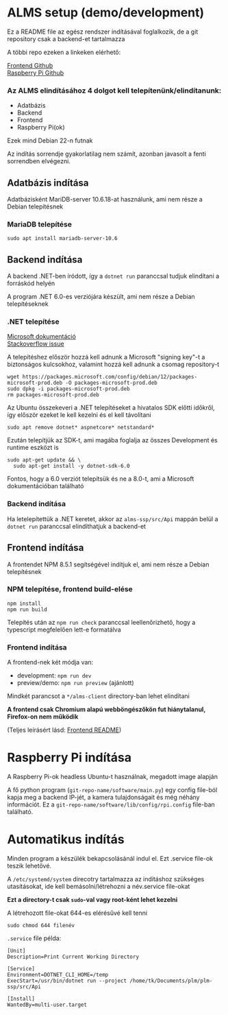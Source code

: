 # ALMS setup (demo/development)

Ez a README file az egész rendszer indításával foglalkozik, de a git repository csak a backend-et tartalmazza

A többi repo ezeken a linkeken elérhető:

[Frontend Github](https://github.com/Kalamansanai/alms-client)<br>
[Raspberry Pi Github](https://github.com/Kalamansanai/plm-rpi)

### Az ALMS elindításához 4 dolgot kell telepítenünk/elindítanunk:
- Adatbázis
- Backend
- Frontend
- Raspberry Pi(ok)

Ezek mind Debian 22-n futnak

Az indítás sorrendje gyakorlatilag nem számít, azonban javasolt a fenti sorrendben elvégezni.

## Adatbázis indítása
Adatbázisként MariDB-server 10.6.18-at használunk, ami nem része a Debian telepítésnek

### MariaDB telepítése
```
sudo apt install mariadb-server-10.6
```

## Backend indítása
A backend .NET-ben íródott, így a `dotnet run` paranccsal tudjuk elindítani a forráskód helyén

A program .NET 6.0-es verziójára készült, ami nem része a Debian telepítéseknek

### .NET telepítése 

[Microsoft dokumentáció](https://learn.microsoft.com/en-us/dotnet/core/install/linux-debian)<br>
[Stackoverflow issue](https://stackoverflow.com/questions/73753672/a-fatal-error-occurred-the-folder-usr-share-dotnet-host-fxr-does-not-exist)

A telepítéshez először hozzá kell adnunk a Microsoft "signing key"-t a biztonságos kulcsokhoz, valamint hozzá kell adnunk a csomag repository-t

```
wget https://packages.microsoft.com/config/debian/12/packages-microsoft-prod.deb -O packages-microsoft-prod.deb
sudo dpkg -i packages-microsoft-prod.deb
rm packages-microsoft-prod.deb
```

Az Ubuntu összekeveri a .NET telepítéseket a hivatalos SDK előtti időkről, így először ezeket le kell kezelni és el kell távolítani

```
sudo apt remove dotnet* aspnetcore* netstandard*
```

Ezután telepítjük az SDK-t, ami magába foglalja az összes Development és runtime eszközt is
```
sudo apt-get update && \
  sudo apt-get install -y dotnet-sdk-6.0
```
Fontos, hogy a 6.0 verziót telepítsük és ne a 8.0-t, ami a Microsoft dokumentációban található

### Backend indítása
Ha letelepítettük a .NET keretet, akkor az `alms-ssp/src/Api` mappán belül a `dotnet run` paranccsal elindíthatjuk a backend-et

## Frontend indítása

A frontendet NPM 8.5.1 segítségével indítjuk el, ami nem része a Debian telepítésnek


### NPM telepítése, frontend build-elése

```
npm install
npm run build
```

Telepítés után az `npm run check` paranccsal leellenőrizhető, hogy a typescript megfelelően lett-e formatálva

### Frontend indítása

A frontend-nek két módja van:
- development: `npm run dev`
- preview/demo: `npm run preview` (ajánlott)

Mindkét parancsot a `*/alms-client` directory-ban lehet elindítani

**A frontend csak Chromium alapú webböngészőkön fut hiánytalanul, Firefox-on nem működik**

(Teljes leírásért lásd: [Frontend README](https://github.com/Kalamansanai/alms-client/blob/master/readme.md))

# Raspberry Pi indítása

A Raspberry Pi-ok headless Ubuntu-t használnak, megadott image alapján

A fő python program (`git-repo-name/software/main.py`) egy config file-ból kapja meg a backend IP-jét, a kamera tulajdonságait és még néhány információt. Ez a `git-repo-name/software/lib/config/rpi.config` file-ban található.

# Automatikus indítás
Minden program a készülék bekapcsolásánál indul el. Ezt .service file-ok teszik lehetővé.

A `/etc/systemd/system` direcotry tartalmazza az indításhoz szükséges utasításokat, ide kell bemásolni/létrehozni a név.service file-okat

**Ezt a directory-t csak `sudo`-val vagy root-ként lehet kezelni**

A létrehozott file-okat 644-es elérésűvé kell tenni

```
sudo chmod 644 filenév
```

`.service` file példa:

```
[Unit]
Description=Print Current Working Directory

[Service]
Environment=DOTNET_CLI_HOME=/temp
ExecStart=/usr/bin/dotnet run --project /home/tk/Documents/plm/plm-ssp/src/Api

[Install]
WantedBy=multi-user.target
```